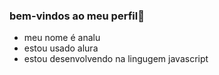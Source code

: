### bem-vindos ao meu perfil🍒
- meu nome é analu
- estou usado alura
- estou desenvolvendo na lingugem javascript

